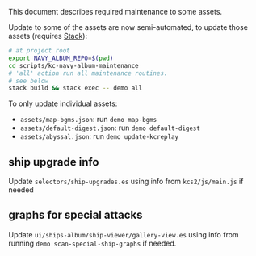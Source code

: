 This document describes required maintenance to some assets.

Update to some of the assets are now semi-automated, to update those assets (requires [Stack](https://haskellstack.org/)):

```sh
# at project root
export NAVY_ALBUM_REPO=$(pwd)
cd scripts/kc-navy-album-maintenance
# 'all' action run all maintenance routines.
# see below
stack build && stack exec -- demo all
```

To only update individual assets:

- `assets/map-bgms.json`: run `demo map-bgms`
- `assets/default-digest.json`: run `demo default-digest`
- `assets/abyssal.json`: run `demo update-kcreplay`

## ship upgrade info

Update `selectors/ship-upgrades.es` using info from `kcs2/js/main.js` if needed

## graphs for special attacks

Update `ui/ships-album/ship-viewer/gallery-view.es` using info from running `demo scan-special-ship-graphs` if needed.
